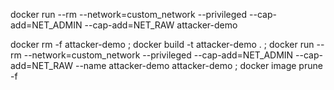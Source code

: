 docker run --rm --network=custom_network --privileged --cap-add=NET_ADMIN --cap-add=NET_RAW attacker-demo  

docker rm -f attacker-demo ; docker build -t attacker-demo . ; docker run --rm --network=custom_network --privileged --cap-add=NET_ADMIN --cap-add=NET_RAW
--name attacker-demo attacker-demo  ; docker image prune -f